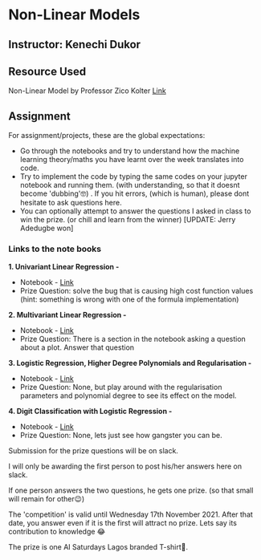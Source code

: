 # Non-Linear Models

Instructor: Kenechi Dukor
--

## Resource Used
Non-Linear Model by Professor Zico Kolter [Link](http://www.datasciencecourse.org/slides/nonlinear_modeling.pdf
 "Non-Linear Models")
 
## Assignment
For assignment/projects, these are the global expectations:
- Go through the notebooks and try to understand how the machine learning theory/maths you have learnt over the week translates into code.
- Try to implement the code by typing the same codes on your jupyter notebook and running them. (with understanding, so that it doesnt become 'dubbing':nerd_face:) . If you hit errors, (which is human), please dont hesitate to ask questions here.
- You can optionally attempt to answer the questions I asked in class to win the prize. (or chill and learn from the winner) [UPDATE: Jerry Adedugbe won]

### Links to the note books

**1. Univariant Linear Regression -** 

- Notebook - [Link](https://github.com/AISaturdaysLagos/Cohort3/blob/25018b99975b8b7000790b832efd36237[…]inner/Week6/Notebook/Linear%20Regression%20From%20Scratch.ipynb "Linear Regression")
- Prize Question: solve the bug that is causing high cost function values (hint: something is wrong with one of the formula implementation)

**2. Multivariant Linear Regression -**

- Notebook - [Link](https://github.com/AISaturdaysLagos/Cohort3/blob/25018b99975b8b7000790b832efd362379c0b870/Beginner/Week7/Notebook/Multi%20variable.ipynb "Multi Variable Regression")
- Prize Question: There is a section in the notebook asking a question about a plot. Answer that question

**3. Logistic Regression, Higher Degree Polynomials and Regularisation -**
- Notebook - [Link](https://github.com/AISaturdaysLagos/Cohort3/blob/25018b99975b8b7000790b832efd362379c0b870/Beginner/Week8/Notebook/Logistic%20Regression.ipynb "Logistic Regression")
- Prize Question: None, but play around with the regularisation parameters and polynomial degree to see its effect on the model.

**4. Digit Classification with Logistic Regression -** 
- Notebook - [Link](https://github.com/AISaturdaysLagos/Cohort3/blob/25018b99975b8b7000790b832efd36237[…]870/Beginner/Week10/Notebook/Neural%20Networks%20Learning.ipynb "Neural Networks")
- Prize Question: None, lets just see how gangster you can be.


Submission for the prize questions will be on slack. 

I will only be awarding the first person to post his/her answers here on slack.

If one person answers the two questions, he gets one prize. (so that small will remain for other:wink:)

The 'competition' is valid until Wednesday 17th November 2021. After that date, you answer even if it is the first will attract no prize. Lets say its contribution to knowledge :joy:

The prize is one AI Saturdays Lagos branded T-shirt:man_dancing:.
